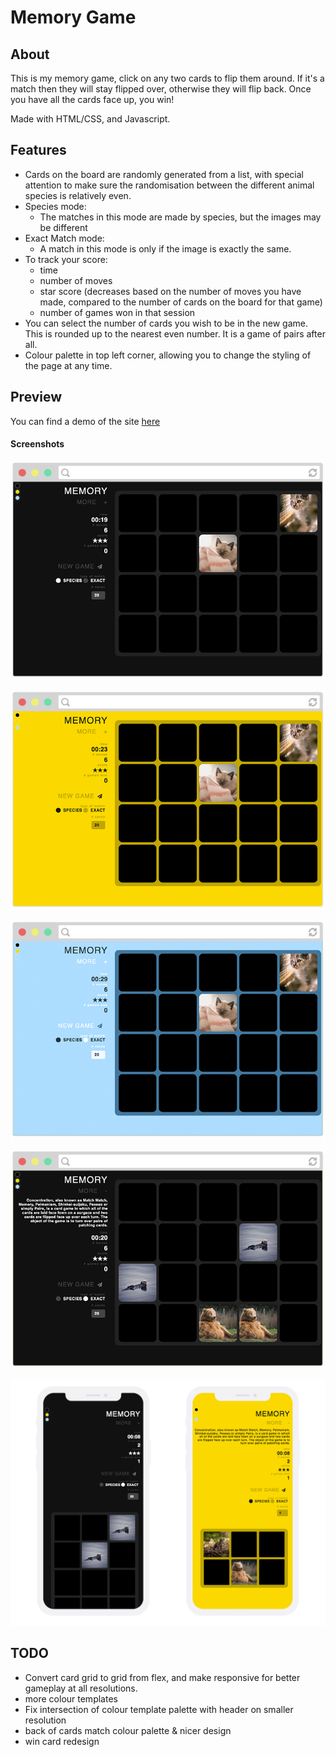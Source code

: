 # Memory Game

## About

This is my memory game, click on any two cards to flip them around. If it's a match then they will stay flipped over, otherwise they will flip back. Once you have all the cards face up, you win!

Made with HTML/CSS, and Javascript.

## Features

- Cards on the board are randomly generated from a list, with special attention to make sure the randomisation between the different animal species is relatively even.
- Species mode:
	- The matches in this mode are made by species, but the images may be different
- Exact Match mode:
	- A match in this mode is only if the image is exactly the same.
- To track your score:
	- time
	- number of moves
	- star score (decreases based on the number of moves you have made, compared to the number of cards on the board for that game)
	- number of games won in that session
- You can select the number of cards you wish to be in the new game. This is rounded up to the nearest even number. It is a game of pairs after all.
- Colour palette in top left corner, allowing you to change the styling of the page at any time.

## Preview

You can find a demo of the site [here](https://lucyod10.github.io/Memory-Game/)

#### Screenshots

![Screenshot 1](images/screenshot_03.png)

![Screenshot 2](images/screenshot_04.png)

![Screenshot 3](images/screenshot_02.png)

![Screenshot 4](images/screenshot_01.png)

![Screenshot 5: phone](images/screenshot_phone_combined_01.png)

## TODO

- Convert card grid to grid from flex, and make responsive for better gameplay at all resolutions.
- more colour templates
- Fix intersection of colour template palette with header on smaller resolution
- back of cards match colour palette & nicer design
- win card redesign
